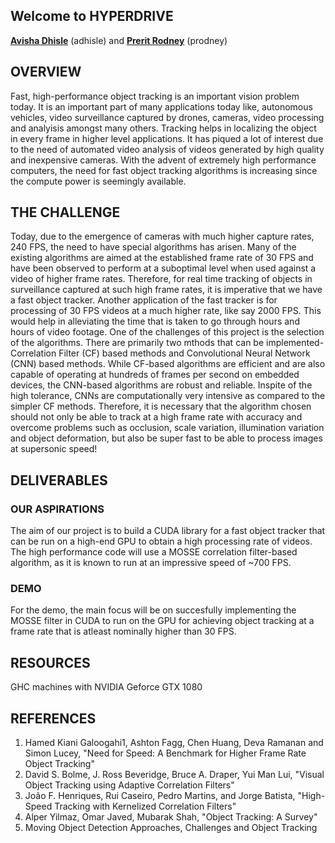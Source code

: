 ## Welcome to HYPERDRIVE 

**[Avisha Dhisle](https://www.linkedin.com/in/avisha-dhisle/)** (adhisle) and **[Prerit Rodney](https://www.linkedin.com/in/preritrodney/)** (prodney)

<!-- <style>a.nav { color: #585858; border-radius: 5px; background: #E6E6E6; padding: .2em .7em; text-decoration: none; margin: .5em .5em; display:inline-block; }a.nav:hover { background: #D8D8D8; color: black;}a.nav.selected { background: #D8D8D8; font-weight: bold; }small{color: #5e5e5e; display:block;text-align:center;margin-bottom: 1em;}</style>
<div style="text-align: center;"><a class="nav" href="https://millenniumfalcon418.github.io/hyperdrive/finalreport" target="_blank">Final Report</a> <a class="nav" href="https://millenniumfalcon418.github.io/hyperdrive/proposal" target="_blank">Proposal</a> <a class="nav"  href="https://millenniumfalcon418.github.io/hyperdrive/checkpoint" target="_blank">Checkpoint Report</a></div> -->

## OVERVIEW
Fast, high-performance object tracking is an important vision problem today. It is an important part of many applications today like, autonomous vehicles, video surveillance captured by drones, cameras, video processing and analyisis amongst many others. Tracking helps in localizing the object in every frame in higher level applications. It has piqued a lot of interest due to the need of automated video analysis of videos generated by high quality and inexpensive cameras. With the advent of extremely high performance computers, the need for fast object tracking algorithms is increasing since the compute power is seemingly available.

## THE CHALLENGE
Today, due to the emergence of cameras with much higher capture rates, 240 FPS, the need to have special algorithms has arisen. Many of the existing algorithms are aimed at the established frame rate of 30 FPS and have been observed to perform at a suboptimal level when used against a video of higher frame rates. Therefore, for real time tracking of objects in surveillance captured at such high frame rates, it is imperative that we have a fast object tracker. Another application of the fast tracker is for processing of 30 FPS videos at a much higher rate, like say 2000 FPS. This would help in alleviating the time that is taken to go through hours and hours of video footage.
One of the challenges of this project is the selection of the algorithms. There are primarily two mthods that can be implemented- Correlation Filter (CF) based methods and Convolutional Neural Network (CNN) based methods. While CF-based algorithms are efficient and are also capable of operating at hundreds of frames per second on embedded devices, the CNN-based algorithms are robust and reliable. Inspite of the high tolerance, CNNs are computationally very intensive as compared to the simpler CF methods.
Therefore, it is necessary that the algorithm chosen should not only be able to track at a high frame rate with accuracy and overcome problems such as occlusion, scale variation, illumination variation and object deformation, but also be super fast to be able to process images at supersonic speed!

## DELIVERABLES
### OUR ASPIRATIONS
The aim of our project is to build a CUDA library for a fast object tracker that can be run on a high-end GPU to obtain a high processing rate of videos. The high performance code will use a MOSSE correlation filter-based algorithm, as it is known to run at an impressive speed of ~700 FPS.

### DEMO
For the demo, the main focus will be on succesfully implementing the MOSSE filter in CUDA to run on the GPU for achieving object tracking at a frame rate that is atleast nominally higher than 30 FPS.

## RESOURCES
GHC machines with NVIDIA Geforce GTX 1080

## REFERENCES
1. Hamed Kiani Galoogahi1, Ashton Fagg, Chen Huang, Deva Ramanan and Simon Lucey, "Need for Speed: A Benchmark for Higher Frame Rate Object Tracking"
2. David S. Bolme, J. Ross Beveridge, Bruce A. Draper, Yui Man Lui, "Visual Object Tracking using Adaptive Correlation Filters"
3. João F. Henriques, Rui Caseiro, Pedro Martins, and Jorge Batista, "High-Speed Tracking with Kernelized Correlation Filters"
4. Alper Yilmaz, Omar Javed, Mubarak Shah, "Object Tracking: A Survey"
5. Moving Object Detection Approaches, Challenges and Object Tracking


